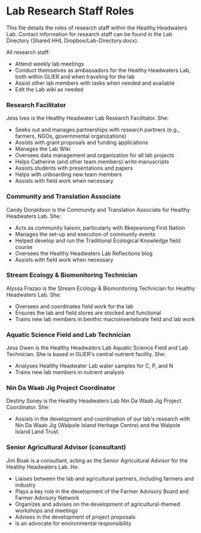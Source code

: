 # Lab Research Staff Roles
This file details the roles of research staff within the Healthy Headwaters Lab. Contact information for research staff can be found in the Lab Directory (Shared HHL Dropbox/Lab-Directory.docx).

All research staff:
* Attend weekly lab meetings
* Conduct themselves as ambassadors for the Healthy Headwaters Lab, both within GLIER and when traveling for the lab
* Assist other lab members with tasks when needed and available
* Edit the Lab wiki as needed

### Research Facilitator
Jess Ives is the Healthy Headwater Lab Research Facilitator. She:
* Seeks out and manages partnerships with research partners (e.g., farmers, NGOs, governmental organizations)
* Assists with grant proposals and funding applications
* Manages the Lab Wiki
* Oversees data management and organization for all lab projects
* Helps Catherine (and other team members) write manuscripts
* Assists students with presentations and papers
* Helps with onboarding new team members
* Assists with field work when necessary

### Community and Translation Associate
Candy Donaldson is the Community and Translation Associate for Healthy Headwaters Lab. She:
* Acts as community liaison, particularly with Bkejwanong First Nation
* Manages the set-up and execution of community events
* Helped develop and run the Traditional Ecological Knowledge field course
* Oversees the Healthy Headwaters Lab Reflections blog
* Assists with field work when necessary

### Stream Ecology & Biomonitoring Technician
Alyssa Frazao is the Stream Ecology & Biomonitoring Technician for Healthy Headwaters Lab. She:
* Oversees and coordinates field work for the lab
* Ensures the lab and field stores are stocked and functional
* Trains new lab members in benthic macroinvertebrate field and lab work

### Aquatic Science Field and Lab Technician  
Jess Owen is the Healthy Headwaters Lab Aquatic Science Field and Lab Technician. She is based in GLIER's central nutrient facility. She:
* Analyses Healthy Headwater Lab water samples for C, P, and N
* Trains new lab members in nutrient analysis

### Nin Da Waab Jig Project Coordinator 
Destiny Soney is the Healthy Headwaters Lab Nin Da Waab Jig Project Coordinator. She:
* Assists in the development and coordination of our lab's research with Nin Da Waab Jig (Walpole Island Heritage Centre) and the Walpole Island Land Trust. 

### Senior Agricultural Advisor (consultant)  
Jim Boak is a consultant, acting as the Senior Agricultural Advisor for the Healthy Headwaters Lab. He:
* Liaises between the lab and agricultural partners, including farmers and industry
* Plays a key role in the development of the Farmer Advisory Board and Farmer Advisory Network
* Organizes and advises on the development of agricultural-themed workshops and meetings
* Advises in the development of project proposals
* Is an advocate for environmental responsibility
